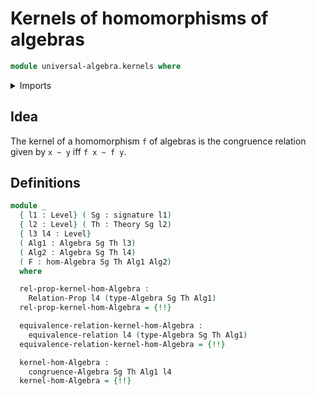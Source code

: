 # Kernels of homomorphisms of algebras

```agda
module universal-algebra.kernels where
```

<details><summary>Imports</summary>

```agda
open import elementary-number-theory.natural-numbers

open import foundation.action-on-identifications-binary-functions
open import foundation.action-on-identifications-functions
open import foundation.binary-relations
open import foundation.dependent-pair-types
open import foundation.equivalence-relations
open import foundation.identity-types
open import foundation.universe-levels

open import linear-algebra.functoriality-vectors
open import linear-algebra.vectors

open import universal-algebra.algebraic-theories
open import universal-algebra.algebras-of-theories
open import universal-algebra.congruences
open import universal-algebra.homomorphisms-of-algebras
open import universal-algebra.signatures
```

</details>

## Idea

The kernel of a homomorphism `f` of algebras is the congruence relation given by
`x ~ y` iff `f x ~ f y`.

## Definitions

```agda
module _
  { l1 : Level} ( Sg : signature l1)
  { l2 : Level} ( Th : Theory Sg l2)
  { l3 l4 : Level}
  ( Alg1 : Algebra Sg Th l3)
  ( Alg2 : Algebra Sg Th l4)
  ( F : hom-Algebra Sg Th Alg1 Alg2)
  where

  rel-prop-kernel-hom-Algebra :
    Relation-Prop l4 (type-Algebra Sg Th Alg1)
  rel-prop-kernel-hom-Algebra = {!!}

  equivalence-relation-kernel-hom-Algebra :
    equivalence-relation l4 (type-Algebra Sg Th Alg1)
  equivalence-relation-kernel-hom-Algebra = {!!}

  kernel-hom-Algebra :
    congruence-Algebra Sg Th Alg1 l4
  kernel-hom-Algebra = {!!}
```
